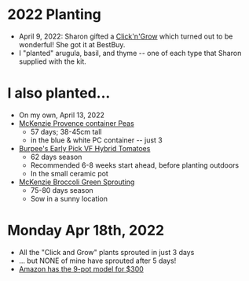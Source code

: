 # 2022 Planting

* April 9, 2022: Sharon gifted a [Click'n'Grow](https://www.amazon.ca/Click-Grow-Smart-Garden-Indoor/dp/B08ZJD2C4B/ref=sr_1_27?keywords=click+and+grow&qid=1650294347&sprefix=click+%2Caps%2C315&sr=8-27) which turned out to be wonderful!  She got it at BestBuy.
* I "planted" arugula, basil, and thyme -- one of each type that Sharon supplied with the kit.

# I also planted...

* On my own, April 13, 2022 
* [McKenzie Provence container Peas](https://mckenzieseeds.com/search?type=product&q=131010)
    * 57 days; 38-45cm tall
    * in the blue & white PC container -- just 3
* [Burpee's Early Pick VF Hybrid Tomatoes](https://www.burpee.com/tomato-burpees-early-pick-vf-hybrid-prod001174.html)
    * 62 days season
    * Recommended 6-8 weeks start ahead, before planting outdoors
    * In the small ceramic pot
* [McKenzie Broccoli Green Sprouting](https://mckenzieseeds.com/pages/search-results-page?q=139781)
    * 75-80 days season
    * Sow in a sunny location
 
# Monday Apr 18th, 2022

* All the "Click and Grow" plants sprouted in just 3 days
* ... but NONE of mine have sprouted after 5 days! 
* [Amazon has the 9-pot model for $300](https://www.amazon.ca/Click-Grow-Garden-Gardening-Lettuce/dp/B076CL2RQF/ref=sr_1_8?keywords=click+and+grow&qid=1650294156&sprefix=click+%2Caps%2C315&sr=8-8)
